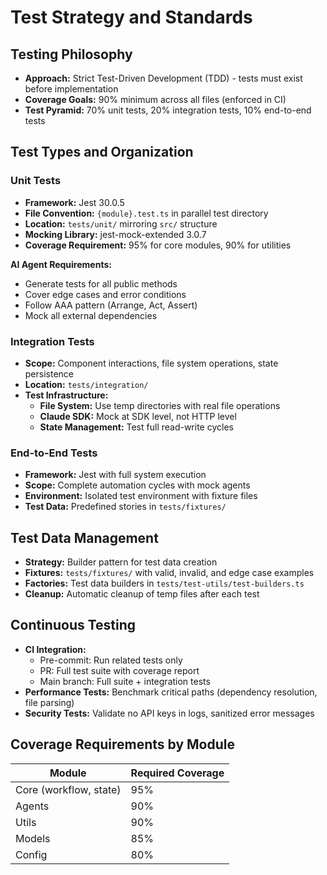 # Test Strategy and Standards

## Testing Philosophy

- **Approach:** Strict Test-Driven Development (TDD) - tests must exist before implementation
- **Coverage Goals:** 90% minimum across all files (enforced in CI)
- **Test Pyramid:** 70% unit tests, 20% integration tests, 10% end-to-end tests

## Test Types and Organization

### Unit Tests

- **Framework:** Jest 30.0.5
- **File Convention:** `{module}.test.ts` in parallel test directory
- **Location:** `tests/unit/` mirroring `src/` structure
- **Mocking Library:** jest-mock-extended 3.0.7
- **Coverage Requirement:** 95% for core modules, 90% for utilities

**AI Agent Requirements:**
- Generate tests for all public methods
- Cover edge cases and error conditions
- Follow AAA pattern (Arrange, Act, Assert)
- Mock all external dependencies

### Integration Tests

- **Scope:** Component interactions, file system operations, state persistence
- **Location:** `tests/integration/`
- **Test Infrastructure:**
  - **File System:** Use temp directories with real file operations
  - **Claude SDK:** Mock at SDK level, not HTTP level
  - **State Management:** Test full read-write cycles

### End-to-End Tests

- **Framework:** Jest with full system execution
- **Scope:** Complete automation cycles with mock agents
- **Environment:** Isolated test environment with fixture files
- **Test Data:** Predefined stories in `tests/fixtures/`

## Test Data Management

- **Strategy:** Builder pattern for test data creation
- **Fixtures:** `tests/fixtures/` with valid, invalid, and edge case examples
- **Factories:** Test data builders in `tests/test-utils/test-builders.ts`
- **Cleanup:** Automatic cleanup of temp files after each test

## Continuous Testing

- **CI Integration:** 
  - Pre-commit: Run related tests only
  - PR: Full test suite with coverage report
  - Main branch: Full suite + integration tests
- **Performance Tests:** Benchmark critical paths (dependency resolution, file parsing)
- **Security Tests:** Validate no API keys in logs, sanitized error messages

## Coverage Requirements by Module

| Module | Required Coverage |
|--------|------------------|
| Core (workflow, state) | 95% |
| Agents | 90% |
| Utils | 90% |
| Models | 85% |
| Config | 80% |

